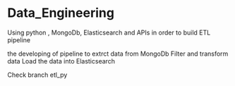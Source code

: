 # Data_Engineering
Using python , MongoDb, Elasticsearch and APIs in order to build ETL pipeline

the developing of pipeline to extrct data from MongoDb 
Filter and transform data
Load the data into Elasticsearch

Check branch etl_py
